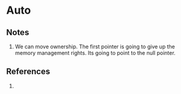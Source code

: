 # Auto

## Notes
1. We can move ownership. The first pointer is going to give up the memory management rights. Its going to point to the null pointer. 


## References

1. 

